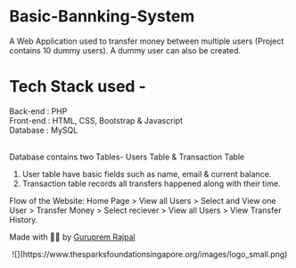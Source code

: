 

# Basic-Bannking-System
  
A Web Application used to transfer money between multiple users (Project contains 10 dummy users). A dummy user can also be created.  

# Tech Stack used - 
Back-end : PHP <br>
Front-end : HTML, CSS, Bootstrap & Javascript <br>
Database : MySQL   
<br>

Database contains two Tables- Users Table & Transaction Table 
1. User table have basic fields such as name, email & current balance. 
2. Transaction table records all transfers happened along with their time.  

Flow of the Website: Home Page > View all Users > Select and View one User > Transfer Money > Select reciever > View all Users > View Transfer History.

Made with ✌🏻 by <a href="https://www.linkedin.com/in/guruprem-singh-rajpal-67b486122/"> Guruprem Rajpal </a>

<center>![](https://www.thesparksfoundationsingapore.org/images/logo_small.png) </center>
